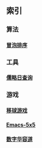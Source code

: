 ## 索引

### 算法
#### [冒泡排序](./algo/bubble_sort.html)

### 工具
#### [儒略日查询](./tool/julian.html)

### 游戏
#### [移球游戏](./game/ball.html)
#### [Emacs-5x5](./game/card.html)
#### [数字华容道](./game/fifteen.html)